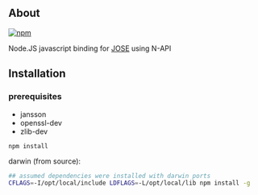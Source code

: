 ## About

[![npm](https://img.shields.io/npm/v/c-jose.svg)](https://www.npmjs.com/package/c-jose)

Node.JS javascript binding for [JOSE](https://github.com/latchset/jose.git) using N-API

## Installation 

### prerequisites
* jansson
* openssl-dev
* zlib-dev

```
npm install
```

darwin (from source):

```bash
## assumed dependencies were installed with darwin ports 
CFLAGS=-I/opt/local/include LDFLAGS=-L/opt/local/lib npm install -g
```

